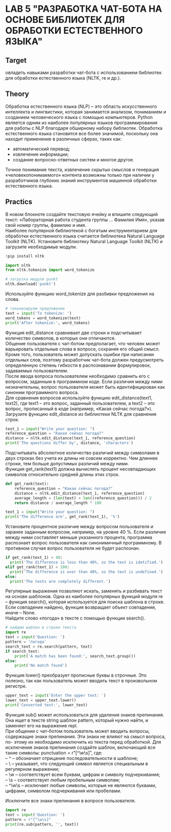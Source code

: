 # LAB 5 "РАЗРАБОТКА ЧАТ-БОТА НА ОСНОВЕ БИБЛИОТЕК ДЛЯ ОБРАБОТКИ ЕСТЕСТВЕННОГО ЯЗЫКА"

## Target
овладеть навыками разработки чат-бота с использованием библиотек для обработки естественного языка (NLTK, re и др.).

## Theory
Обработка естественного языка (NLP) – это область искусственного интеллекта и лингвистики, которая занимается анализом, пониманием и созданием человеческого языка с помощью компьютеров. Python является одним из наиболее популярных языков программирования для работы с NLP благодаря обширному набору библиотек.
Обработка естественного языка становится все более значимой, поскольку она находит применение в различных сферах, таких как:  
*	автоматический перевод;  
*	извлечение информации;  
*	создание вопросно-ответных систем и многое другое.

Точное понимание текста, извлечение скрытых смыслов и генерация «человекопонимаемого» контента возможны только при наличии у разработчиков глубоких знаний инструментов машинной обработки естественного языка.

## Practics
В новом блокноте создайте текстовую ячейку и впишите следующий текст: «Лабораторная работа студента группы … Фамилия Имя», указав свой номер группы, фамилию и имя.  
Наиболее популярной библиотекой с богатым инструментарием для обработки естественного языка считается библиотека Natural Language Toolkit (NLTK). Установите библиотеку Natural Language Toolkit (NLTK) и загрузите необходимые модули.
```python
!pip install nltk
```
```py
import nltk
from nltk.tokenize import word_tokenize

# загрузка модуля punkt
nltk.download('punkt')
```
Используйте функцию word_tokenize для разбивки предложения на слова.  
```py
# токенизируем предложение
text = input('To tokenize: ')
word_tokens = word_tokenize(text)
print('After tokenize:', word_tokens)
```
Функция edit_distance сравнивает две строки и подсчитывает количество символов, в которых они отличаются.   
Общение пользователя с чат-ботом предполагает, что человек может варьировать отдельные слова в вопросе, сохраняя его общий смысл. Кроме того, пользователь может допускать ошибки при написании отдельных слов, поэтому разработчик чат-бота должен предусмотреть определенную степень гибкости в распознавании формулировок, задаваемых пользователем.  
После ввода вопроса пользователем необходимо сравнить его с вопросом, заданным в программном коде.   Если различия между ними незначительны, вопрос пользователя может быть идентифицирован как синоним программного вопроса.  
Для сравнения вопросов используйте функцию edit_distance(text1, text2), где text1 – это вопрос, заданный пользователем, а text2 – это вопрос, прописанный в коде (например, «Какая сейчас погода?»).  
Загрузите функцию edit_distance из библиотеки NLTK для сравнения строк.
```py
text_1 = input("Write your question: ")
reference_question = "Какая сейчас погода?"
distance = nltk.edit_distance(text_1, reference_question)
print('The questions differ by', distance, 'characters')
```
Подсчитывать абсолютное количество различий между символами в двух строках без учета их длины не совсем корректно. Чем длиннее строки, тем больше допустимых различий между ними.  
Функция get_rank(text1) должна вычислять процент несовпадающих символов относительно средней длины этих строк.
```py
def get_rank(text):
    reference_question = "Какая сейчас погода?"
    distance = nltk.edit_distance(text_1, reference_question)
    average_length = (len(text) + len((reference_question))) / 2
    return distance / average_length * 100

text_1 = input("Write your question: ")
print('The difference are', get_rank(text_1), '%')
```
Установите процентное различие между вопросом пользователя и заранее заданным вопросом, например, на уровне 40 %. Если различие между ними составляет меньше указанного процента, программа распознает вопрос пользователя как синонимичный программному. В противном случае вопрос пользователя не будет распознан.  
```py
if get_rank(text_1) < 40:
  print('The difference is less than 40%, so the text is idetified.')
elif get_rank(text_1) < 100:
  print('The difference is over than 40%, so the text is undefined.')
else:
  print('The texts are completely different.')
```
Регулярные выражения позволяют искать, заменять и разбивать текст на основе шаблонов. Одна из наиболее популярных функций модуля re – функция search(), которая используется для поиска шаблона в строке. Если совпадение найдено, функция возвращает объект совпадения, иначе – None.  
Найдите слово «погода» в тексте с помощью функции search().  
```py
# найдем шаблон в строке текста
import re
text = input('Question: ')
pattern = 'погода'
search_text = re.search(pattern, text)
if search_text:
    print('A match has been found:', search_text.group())
else:
    print('No match found')
```
Функция lower() преобразует прописные буквы в строчные. Это полезно, так как пользователь может вводить текст в произвольном регистре. 
```py
upper_text = input('Enter the upper text: ')
lower_text = upper_text.lower()
print('Converted text:', lower_text)
```
Функция sub() может использоваться для удаления знаков препинания. Она ищет в тексте string шаблон pattern, который нужно найти, и заменяет его на выражение repl.  
При общении с чат-ботом пользователь может вводить вопросы, содержащие знаки препинания. Эти знаки не влияют на смысл вопроса, по- этому их необходимо исключить из текста перед обработкой.
Для исключения знаков препинания создайте шаблон, включающий все такие символы: punctuation = r"[^\w\s]", где:  
–	^ – обозначает отрицание последовательности в шаблоне;  
–	\ – указывает, что следующий символ является специальным в регулярном выражении;  
–	\w – соответствует всем буквам, цифрам и символу подчеркивания;  
–	\s – соответствует любым пробельным символам;  
–	^\w\s – исключает любые символы, которые не являются буквами, цифрами, символом подчеркивания или пробелами.  

Исключите все знаки препинания в вопросе пользователя.
```py
import re
text = input('Question: ')
pattern = r"[^\w\s]"
print(re.sub(pattern, '', text))
```
